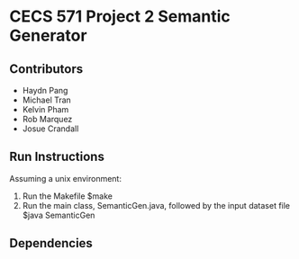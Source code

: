 # CECS 571 Project 2 Semantic Generator

## Contributors
- Haydn Pang
- Michael Tran
- Kelvin Pham
- Rob Marquez
- Josue Crandall

## Run Instructions
Assuming a unix environment:

1. Run the Makefile
$make
2. Run the main class, SemanticGen.java, followed by the input dataset file
$java SemanticGen <file-name>

## Dependencies
